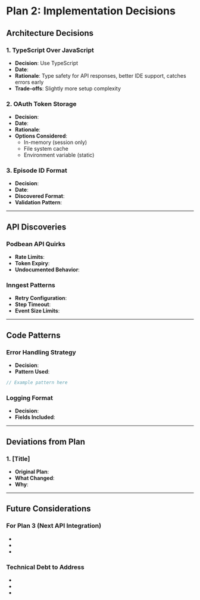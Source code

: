 # Plan 2: Implementation Decisions

## Architecture Decisions

### 1. TypeScript Over JavaScript
- **Decision**: Use TypeScript
- **Date**:
- **Rationale**: Type safety for API responses, better IDE support, catches errors early
- **Trade-offs**: Slightly more setup complexity

### 2. OAuth Token Storage
- **Decision**:
- **Date**:
- **Rationale**:
- **Options Considered**:
  - In-memory (session only)
  - File system cache
  - Environment variable (static)

### 3. Episode ID Format
- **Decision**:
- **Date**:
- **Discovered Format**:
- **Validation Pattern**:

---

## API Discoveries

### Podbean API Quirks
- **Rate Limits**:
- **Token Expiry**:
- **Undocumented Behavior**:

### Inngest Patterns
- **Retry Configuration**:
- **Step Timeout**:
- **Event Size Limits**:

---

## Code Patterns

### Error Handling Strategy
- **Decision**:
- **Pattern Used**:
```typescript
// Example pattern here
```

### Logging Format
- **Decision**:
- **Fields Included**:

---

## Deviations from Plan

### 1. [Title]
- **Original Plan**:
- **What Changed**:
- **Why**:

---

## Future Considerations

### For Plan 3 (Next API Integration)
-
-
-

### Technical Debt to Address
-
-
-